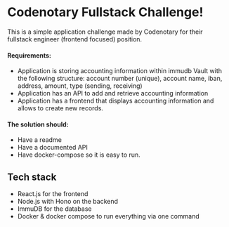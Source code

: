 # Codenotary Fullstack Challenge!

This is a simple application challenge made by Codenotary for their fullstack engineer (frontend focused) position.

#### Requirements:

- Application is storing accounting information within immudb Vault with the following structure: account number (unique), account name, iban, address, amount, type (sending, receiving)
- Application has an API to add and retrieve accounting information
- Application has a frontend that displays accounting information and allows to create new records.

#### The solution should:
- Have a readme
- Have a documented API
- Have docker-compose so it is easy to run.

## Tech stack

- React.js for the frontend
- Node.js with Hono on the backend
- ImmuDB for the database
- Docker & docker compose to run everything via one command
